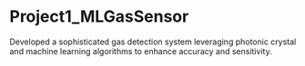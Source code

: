 # Project1_MLGasSensor
Developed a sophisticated gas detection system leveraging photonic crystal and machine learning algorithms to enhance accuracy and sensitivity.
